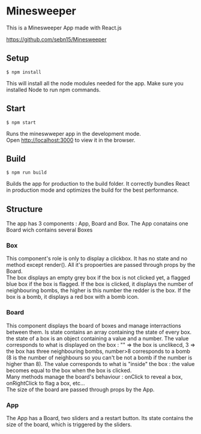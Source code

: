 # Minesweeper

This is a Minesweeper App made with React.js

https://github.com/sebn15/Minesweeper

## Setup
```
$ npm install
```
This will install all the node modules needed for the app. Make sure you installed Node to run npm commands.

## Start 

```
$ npm start
```
Runs the mineswweper app in the development mode.<br>
Open [http://localhost:3000](http://localhost:3000) to view it in the browser.

## Build
```
$ npm run build
```
Builds the app for production to the build folder.
It correctly bundles React in production mode and optimizes the build for the best performance.

## Structure

The app has 3 components : App, Board and Box. The App conatains one Board wich contains several Boxes

### Box

This component's role is only to display a clickbox. It has no state and no method except render(). All it's propoerties are passed through props by the Board.<br/>
The box displays an empty grey box if the box is not clicked yet, a flagged blue box if the box is flagged. If the box is clicked, it displays the number of neighbouring bombs, the higher is this number the redder is the box. If the box is a bomb, it displays a red box with a bomb icon.

### Board

This component displays the board of boxes and manage interractions between them. Is state contains an array containing the state of every box. the state of a box is an object containing a value and a number. The value corresponds to what is displayed on the box : "" => the box is unclikecd, 3 => the box has three neighbouring bombs, number>8 corresponds to a bomb (8 is the number of neighbours so you can't be not a bomb if the number is higher than 8). The value corresponds to what is "inside" the box : the value becomes equal to the box when the box is clicked.<br/>
Many methods manage the board's behaviour : onClick to reveal a box, onRightClick to flag a box, etc...<br/>
The size of the board are passed through props by the App.

### App

The App has a Board, two sliders and a restart button. Its state contains the size of the board, which is triggered by the sliders.
